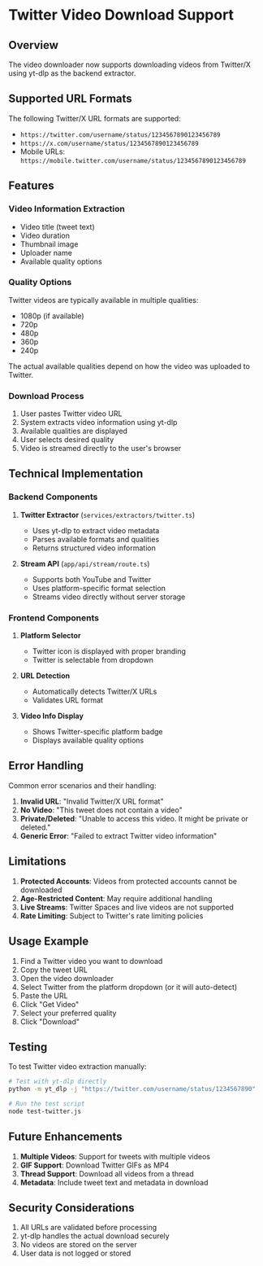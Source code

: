 # Twitter Video Download Support

## Overview

The video downloader now supports downloading videos from Twitter/X using yt-dlp as the backend extractor.

## Supported URL Formats

The following Twitter/X URL formats are supported:

- `https://twitter.com/username/status/1234567890123456789`
- `https://x.com/username/status/1234567890123456789`
- Mobile URLs: `https://mobile.twitter.com/username/status/1234567890123456789`

## Features

### Video Information Extraction
- Video title (tweet text)
- Video duration
- Thumbnail image
- Uploader name
- Available quality options

### Quality Options
Twitter videos are typically available in multiple qualities:
- 1080p (if available)
- 720p
- 480p
- 360p
- 240p

The actual available qualities depend on how the video was uploaded to Twitter.

### Download Process
1. User pastes Twitter video URL
2. System extracts video information using yt-dlp
3. Available qualities are displayed
4. User selects desired quality
5. Video is streamed directly to the user's browser

## Technical Implementation

### Backend Components

1. **Twitter Extractor** (`services/extractors/twitter.ts`)
   - Uses yt-dlp to extract video metadata
   - Parses available formats and qualities
   - Returns structured video information

2. **Stream API** (`app/api/stream/route.ts`)
   - Supports both YouTube and Twitter
   - Uses platform-specific format selection
   - Streams video directly without server storage

### Frontend Components

1. **Platform Selector**
   - Twitter icon is displayed with proper branding
   - Twitter is selectable from dropdown

2. **URL Detection**
   - Automatically detects Twitter/X URLs
   - Validates URL format

3. **Video Info Display**
   - Shows Twitter-specific platform badge
   - Displays available quality options

## Error Handling

Common error scenarios and their handling:

1. **Invalid URL**: "Invalid Twitter/X URL format"
2. **No Video**: "This tweet does not contain a video"
3. **Private/Deleted**: "Unable to access this video. It might be private or deleted."
4. **Generic Error**: "Failed to extract Twitter video information"

## Limitations

1. **Protected Accounts**: Videos from protected accounts cannot be downloaded
2. **Age-Restricted Content**: May require additional handling
3. **Live Streams**: Twitter Spaces and live videos are not supported
4. **Rate Limiting**: Subject to Twitter's rate limiting policies

## Usage Example

1. Find a Twitter video you want to download
2. Copy the tweet URL
3. Open the video downloader
4. Select Twitter from the platform dropdown (or it will auto-detect)
5. Paste the URL
6. Click "Get Video"
7. Select your preferred quality
8. Click "Download"

## Testing

To test Twitter video extraction manually:

```bash
# Test with yt-dlp directly
python -m yt_dlp -j "https://twitter.com/username/status/1234567890"

# Run the test script
node test-twitter.js
```

## Future Enhancements

1. **Multiple Videos**: Support for tweets with multiple videos
2. **GIF Support**: Download Twitter GIFs as MP4
3. **Thread Support**: Download all videos from a thread
4. **Metadata**: Include tweet text and metadata in download

## Security Considerations

1. All URLs are validated before processing
2. yt-dlp handles the actual download securely
3. No videos are stored on the server
4. User data is not logged or stored
